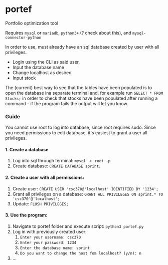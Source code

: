 # portef
Portfolio optimization tool


Requires `mysql` or `mariadb`, `python3+` (? check about this), and `mysql-connector-python`

In order to use, must already have an sql database created by user with all privileges. 
- Login using the CLI as said user, 
- Input the database name
- Change localhost as desired
- Input stock

The (current) best way to see that the tables have been populated is to open the database ina separate terminal and, for example run `SELECT * FROM Stocks;` in order to check that stocks have been populated after running a command - if the program fails the output will let you know.


### Guide

You cannot use root to log into database, since root requires sudo. Since you need permissions to edit database, it's easiest to grant a user all privileges.

#### 1. Create a database 
1. Log into sql through terminal: `mysql -u root -p`
2. Create database: `CREATE DATABASE sprint;`

#### 2. Create a user with all permissions:
1. Create user: `CREATE USER 'csc370@'localhost' IDENTIFIED BY '1234';`
2. Grant all privileges on a database: `GRANT ALL PRIVILEGES ON sprint.* TO 'csc370'@'localhost';`
3. Update: `FLUSH PRIVILEGES;`

#### 3. Use the program:
1. Navigate to portef folder and execute script: `python3 portef.py`
2. Log in with previously created user:
   1. `Enter your username: csc370`
   2. `Enter your password: 1234`
   3. `Enter the database name: sprint`
   4. `Do you want to change the host fom localhost? (y/n): n`
3. ...